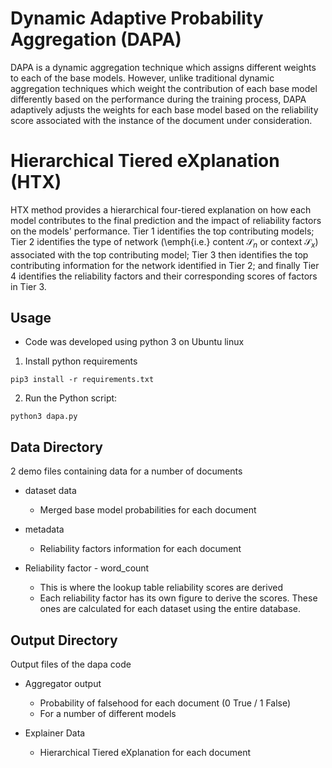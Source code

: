 # Dynamic Adaptive Probability Aggregation (DAPA) #
DAPA is a dynamic aggregation technique which assigns different weights to each of the base models. However, unlike traditional dynamic aggregation techniques which weight the contribution of each base model differently based on the performance during the training process, DAPA adaptively adjusts the weights for each base model based on the reliability score associated with the instance of the document under consideration. 

# Hierarchical Tiered eXplanation (HTX) #
HTX method provides a hierarchical four-tiered explanation on how each model contributes to the final prediction and the impact of reliability factors on the models' performance. Tier 1 identifies the top contributing models; Tier 2 identifies the type of network (\emph{i.e.} content $\mathcal{S}_n$ or context $\mathcal{S}_x$) associated with the top contributing model; Tier 3 then identifies the top contributing information for the network identified in Tier 2; and finally Tier 4 identifies the reliability factors and their corresponding scores of factors in Tier 3. 


## Usage ##
- Code was developed using python 3 on Ubuntu linux 

1. Install python requirements
```
pip3 install -r requirements.txt
```


2. Run the Python script:
```
python3 dapa.py
```


## Data Directory ##
2 demo files containing data for a number of documents
- dataset data 
  - Merged base model probabilities for each document

- metadata 
  - Reliability factors information for each document

- Reliability factor - word_count
  - This is where the lookup table reliability scores are derived
  - Each reliability factor has its own figure to derive the scores. These ones are calculated for each dataset using the entire database. 


## Output Directory ##
Output files of the dapa code
- Aggregator output
  - Probability of falsehood for each document (0 True / 1 False)
  - For a number of different models

- Explainer Data
  - Hierarchical Tiered eXplanation for each document

